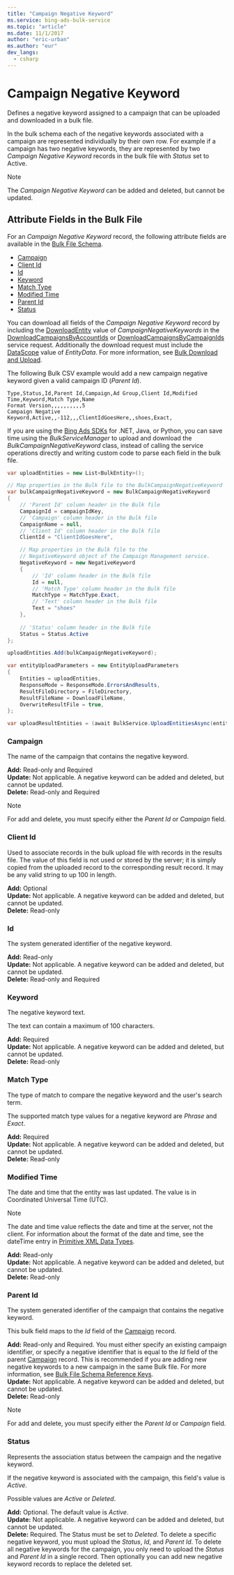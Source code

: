 ```yaml
---
title: "Campaign Negative Keyword"
ms.service: bing-ads-bulk-service
ms.topic: "article"
ms.date: 11/1/2017
author: "eric-urban"
ms.author: "eur"
dev_langs:
  - csharp
---
```

# Campaign Negative Keyword
Defines a negative keyword assigned to a campaign that can be uploaded and downloaded in a bulk file.

In the bulk schema each of the negative keywords associated with a campaign are represented individually by their own row. For example if a campaign has two negative keywords, they are represented by two *Campaign Negative Keyword* records in the bulk file with *Status* set to Active.

> [!NOTE]
> The *Campaign Negative Keyword* can be added and deleted, but cannot be updated.

## <a name="entitydata"></a>Attribute Fields in the Bulk File
For an *Campaign Negative Keyword* record, the following attribute fields are available in the [Bulk File Schema](../bulk-service/bulk-file-schema.md). 

- [Campaign](#campaign)
- [Client Id](#clientid)
- [Id](#id)
- [Keyword](#keyword)
- [Match Type](#matchtype)
- [Modified Time](#modifiedtime)
- [Parent Id](#parentid)
- [Status](#status)

You can download all fields of the *Campaign Negative Keyword* record by including the [DownloadEntity](../bulk-service/downloadentity.md) value of *CampaignNegativeKeywords* in the [DownloadCampaignsByAccountIds](../bulk-service/downloadcampaignsbyaccountids.md) or [DownloadCampaignsByCampaignIds](../bulk-service/downloadcampaignsbycampaignids.md) service request. Additionally the download request must include the [DataScope](../bulk-service/datascope.md) value of *EntityData*. For more information, see [Bulk Download and Upload](~/guides/bulk-download-upload.md).

The following Bulk CSV example would add a new campaign negative keyword given a valid campaign ID (*Parent Id*). 

```csv
Type,Status,Id,Parent Id,Campaign,Ad Group,Client Id,Modified Time,Keyword,Match Type,Name
Format Version,,,,,,,,,,5
Campaign Negative Keyword,Active,,-112,,,ClientIdGoesHere,,shoes,Exact,
```

If you are using the [Bing Ads SDKs](~/guides/client-libraries.md) for .NET, Java, or Python, you can save time using the *BulkServiceManager* to upload and download the *BulkCampaignNegativeKeyword* class, instead of calling the service operations directly and writing custom code to parse each field in the bulk file. 


```csharp
var uploadEntities = new List<BulkEntity>();

// Map properties in the Bulk file to the BulkCampaignNegativeKeyword
var bulkCampaignNegativeKeyword = new BulkCampaignNegativeKeyword
{
    // 'Parent Id' column header in the Bulk file
    CampaignId = campaignIdKey,
    // 'Campaign' column header in the Bulk file
    CampaignName = null,
    // 'Client Id' column header in the Bulk file
    ClientId = "ClientIdGoesHere",

    // Map properties in the Bulk file to the 
    // NegativeKeyword object of the Campaign Management service.
    NegativeKeyword = new NegativeKeyword
    {
        // 'Id' column header in the Bulk file
        Id = null,
        // 'Match Type' column header in the Bulk file
        MatchType = MatchType.Exact,
        // 'Text' column header in the Bulk file
        Text = "shoes"
    },
                
    // 'Status' column header in the Bulk file
    Status = Status.Active
};

uploadEntities.Add(bulkCampaignNegativeKeyword);

var entityUploadParameters = new EntityUploadParameters
{
    Entities = uploadEntities,
    ResponseMode = ResponseMode.ErrorsAndResults,
    ResultFileDirectory = FileDirectory,
    ResultFileName = DownloadFileName,
    OverwriteResultFile = true,
};

var uploadResultEntities = (await BulkService.UploadEntitiesAsync(entityUploadParameters)).ToList();
```

### <a name="campaign"></a>Campaign
The name of the campaign that contains the negative keyword.

**Add:** Read-only and Required  
**Update:** Not applicable. A negative keyword can be added and deleted, but cannot be updated.  
**Delete:** Read-only and Required  

> [!NOTE]
> For add and delete, you must specify either the *Parent Id* or *Campaign* field.

### <a name="clientid"></a>Client Id
Used to associate records in the bulk upload file with records in the results file. The value of this field is not used or stored by the server; it is simply copied from the uploaded record to the corresponding result record. It may be any valid string to up 100 in length.

**Add:** Optional  
**Update:** Not applicable. A negative keyword can be added and deleted, but cannot be updated.    
**Delete:** Read-only  

### <a name="id"></a>Id
The system generated identifier of the negative keyword.

**Add:** Read-only  
**Update:** Not applicable. A negative keyword can be added and deleted, but cannot be updated.  
**Delete:** Read-only and Required  

### <a name="keyword"></a>Keyword
The negative keyword text. 

The text can contain a maximum of 100 characters.

**Add:** Required  
**Update:** Not applicable. A negative keyword can be added and deleted, but cannot be updated.    
**Delete:** Read-only

### <a name="matchtype"></a>Match Type
The type of match to compare the negative keyword and the user's search term.

The supported match type values for a negative keyword are *Phrase* and *Exact*.

**Add:** Required  
**Update:** Not applicable. A negative keyword can be added and deleted, but cannot be updated.    
**Delete:** Read-only

### <a name="modifiedtime"></a>Modified Time
The date and time that the entity was last updated. The value is in Coordinated Universal Time (UTC).

> [!NOTE]
> The date and time value reflects the date and time at the server, not the client. For information about the format of the date and time, see the dateTime entry in [Primitive XML Data Types](https://go.microsoft.com/fwlink/?linkid=859198).

**Add:** Read-only  
**Update:** Not applicable. A negative keyword can be added and deleted, but cannot be updated.  
**Delete:** Read-only  

### <a name="parentid"></a>Parent Id
The system generated identifier of the campaign that contains the negative keyword.

This bulk field maps to the *Id* field of the [Campaign](../bulk-service/campaign.md) record.

**Add:** Read-only and Required. You must either specify an existing campaign identifier, or specify a negative identifier that is equal to the *Id* field of the parent [Campaign](../bulk-service/campaign.md) record. This is recommended if you are adding new negative keywords to a new campaign in the same Bulk file. For more information, see [Bulk File Schema Reference Keys](~/bulk-service/bulk-file-schema.md#referencekeys).  
**Update:** Not applicable. A negative keyword can be added and deleted, but cannot be updated.  
**Delete:** Read-only  

> [!NOTE]
> For add and delete, you must specify either the *Parent Id* or *Campaign* field.

### <a name="status"></a>Status
Represents the association status between the campaign and the negative keyword.

If the negative keyword is associated with the campaign, this  field's value is *Active*.

Possible values are *Active* or *Deleted*. 

**Add:** Optional. The default value is *Active*.  
**Update:** Not applicable. A negative keyword can be added and deleted, but cannot be updated.    
**Delete:** Required. The Status must be set to *Deleted*. To delete a specific negative keyword, you must upload the *Status*, *Id*, and *Parent Id*. To delete all negative keywords for the campaign, you only need to upload the *Status* and *Parent Id* in a single record. Then optionally you can add new negative keyword records to replace the deleted set.

